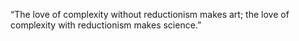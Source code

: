 “The love of complexity without reductionism makes art; the love of complexity with reductionism makes science.”
